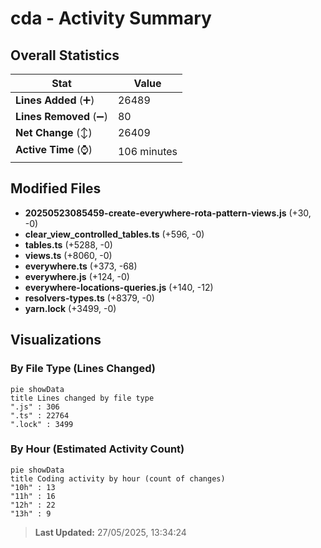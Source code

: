 # cda - Activity Summary 

## Overall Statistics

| Stat                   | Value                                                             |
| ---------------------- | ----------------------------------------------------------------- |
| **Lines Added** (➕)   | 26489                                          |
| **Lines Removed** (➖) | 80                                        |
| **Net Change** (↕)    | 26409                |
| **Active Time** (⌚)   | 106 minutes |


## Modified Files
- **20250523085459-create-everywhere-rota-pattern-views.js** (+30, -0)
- **clear_view_controlled_tables.ts** (+596, -0)
- **tables.ts** (+5288, -0)
- **views.ts** (+8060, -0)
- **everywhere.ts** (+373, -68)
- **everywhere.js** (+124, -0)
- **everywhere-locations-queries.js** (+140, -12)
- **resolvers-types.ts** (+8379, -0)
- **yarn.lock** (+3499, -0)

## Visualizations

### By File Type (Lines Changed)

```mermaid
pie showData
title Lines changed by file type
".js" : 306
".ts" : 22764
".lock" : 3499
```

### By Hour (Estimated Activity Count)

```mermaid
pie showData
title Coding activity by hour (count of changes)
"10h" : 13
"11h" : 16
"12h" : 22
"13h" : 9
```


> **Last Updated:** 27/05/2025, 13:34:24